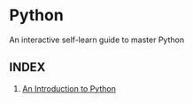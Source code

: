 # Python
An interactive self-learn guide to master Python
## INDEX

1. [An Introduction to Python](https://github.com/yoursamlan/Python/blob/master/Introduction.md)
